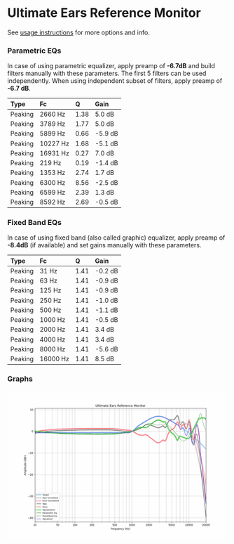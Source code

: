 # Ultimate Ears Reference Monitor
See [usage instructions](https://github.com/jaakkopasanen/AutoEq#usage) for more options and info.

### Parametric EQs
In case of using parametric equalizer, apply preamp of **-6.7dB** and build filters manually
with these parameters. The first 5 filters can be used independently.
When using independent subset of filters, apply preamp of **-6.7 dB**.

| Type    | Fc       |    Q | Gain    |
|:--------|:---------|:-----|:--------|
| Peaking | 2660 Hz  | 1.38 | 5.0 dB  |
| Peaking | 3789 Hz  | 1.77 | 5.0 dB  |
| Peaking | 5899 Hz  | 0.66 | -5.9 dB |
| Peaking | 10227 Hz | 1.68 | -5.1 dB |
| Peaking | 16931 Hz | 0.27 | 7.0 dB  |
| Peaking | 219 Hz   | 0.19 | -1.4 dB |
| Peaking | 1353 Hz  | 2.74 | 1.7 dB  |
| Peaking | 6300 Hz  | 8.56 | -2.5 dB |
| Peaking | 6599 Hz  | 2.39 | 1.3 dB  |
| Peaking | 8592 Hz  | 2.69 | -0.5 dB |

### Fixed Band EQs
In case of using fixed band (also called graphic) equalizer, apply preamp of **-8.4dB**
(if available) and set gains manually with these parameters.

| Type    | Fc       |    Q | Gain    |
|:--------|:---------|:-----|:--------|
| Peaking | 31 Hz    | 1.41 | -0.2 dB |
| Peaking | 63 Hz    | 1.41 | -0.9 dB |
| Peaking | 125 Hz   | 1.41 | -0.9 dB |
| Peaking | 250 Hz   | 1.41 | -1.0 dB |
| Peaking | 500 Hz   | 1.41 | -1.1 dB |
| Peaking | 1000 Hz  | 1.41 | -0.5 dB |
| Peaking | 2000 Hz  | 1.41 | 3.4 dB  |
| Peaking | 4000 Hz  | 1.41 | 3.4 dB  |
| Peaking | 8000 Hz  | 1.41 | -5.6 dB |
| Peaking | 16000 Hz | 1.41 | 8.5 dB  |

### Graphs
![](./Ultimate%20Ears%20Reference%20Monitor.png)